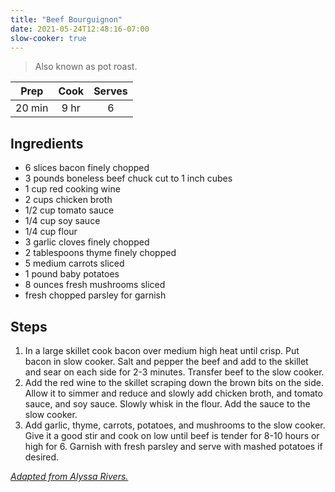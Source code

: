 ```yaml
---
title: "Beef Bourguignon"
date: 2021-05-24T12:48:16-07:00
slow-cooker: true
---
```


> Also known as pot roast.

| Prep | Cook | Serves |
| :----: | :----: | :----: |
| 20 min | 9 hr | 6 |

## Ingredients

- 6 slices bacon finely chopped
- 3 pounds boneless beef chuck cut to 1 inch cubes
- 1 cup red cooking wine
- 2 cups chicken broth
- 1/2 cup tomato sauce
- 1/4 cup soy sauce
- 1/4 cup flour
- 3 garlic cloves finely chopped
- 2 tablespoons thyme finely chopped
- 5 medium carrots sliced
- 1 pound baby potatoes
- 8 ounces fresh mushrooms sliced
- fresh chopped parsley for garnish

## Steps

1. In a large skillet cook bacon over medium high heat until crisp. Put bacon in slow cooker. Salt and pepper the beef and add to the skillet and sear on each side for 2-3 minutes. Transfer beef to the slow cooker.
2. Add the red wine to the skillet scraping down the brown bits on the side. Allow it to simmer and reduce and slowly add chicken broth, and tomato sauce, and soy sauce. Slowly whisk in the flour. Add the sauce to the slow cooker.
3. Add garlic, thyme, carrots, potatoes, and mushrooms to the slow cooker. Give it a good stir and cook on low until beef is tender for 8-10 hours or high for 6. Garnish with fresh parsley and serve with mashed potatoes if desired.

_[Adapted from Alyssa Rivers.](https://therecipecritic.com/slow-cooker-beef-bourguignon/)_
